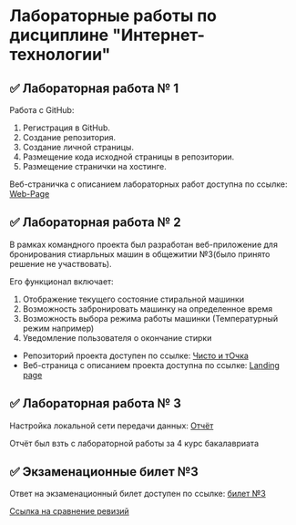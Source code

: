 # Лабораторные работы по дисциплине "Интернет-технологии"

## ✅ Лабораторная работа № 1

Работа с GitHub: 
1. Регистрация в GitHub.
2. Создание репозитория.
3. Создание личной страницы.
4. Размещение кода исходной страницы в репозитории.
5. Размещение странички на хостинге.

Веб-страничка с описанием лабораторных работ доступна по ссылке: [Web-Page](https://baldejjjjjj.github.io/Laboratornaya/)

## ✅ Лабораторная работа № 2


В рамках командного проекта был разработан веб-приложение для бронирования стиарльных машин в общежитии №3(было принято решение не участвовать).

Его функционал включает:
1. Отображение текущего состояние стиральной машинки
2. Возможность забронировать машинку на определенное время
3. Возможность выбора режима работы машинки (Температурный режим например)
4. Уведомление пользователя о окончание стирки


* Репозиторий проекта доступен по ссылке: [Чисто и тОчка](https://github.com/MakyHaky/ChistoTochka)
* Веб-страница с описанием проекта доступна по ссылке: [Landing page](https://makyhaky.github.io/ChistoTochka/) 
 
## ✅ Лабораторная работа № 3
Настройка локальной сети передачи данных: [Отчёт](https://disk.yandex.ru/i/NtlzFX5_-MiWpA)

Отчёт был взть с лабораторной работы за 4 курс бакалавриата

## ✅ Экзаменационные билет №3

Ответ на экзаменационный билет доступен по ссылке:
[билет №3](https://github.com/stankin/inet-2022/wiki/exam03)

[Ссылка на сравнение ревизий](https://github.com/stankin/inet-2022/wiki/exam03/_compare/6d5dcb31dc47e95aa89ea881db4c338fa405d005...3f96a0b7ed6b61c69a2aace96fec79138df73b9a) 

